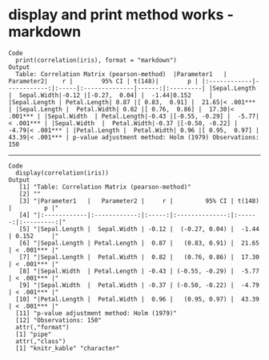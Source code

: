 # display and print method works - markdown

    Code
      print(correlation(iris), format = "markdown")
    Output
      Table: Correlation Matrix (pearson-method)  |Parameter1   |   Parameter2|    r |        95% CI | t(148)|        p | |:------------|------------:|:-----|:--------------|------:|:---------| |Sepal.Length |  Sepal.Width|-0.12 |[-0.27,  0.04] |  -1.44|0.152     | |Sepal.Length | Petal.Length| 0.87 |[ 0.83,  0.91] |  21.65|< .001*** | |Sepal.Length |  Petal.Width| 0.82 |[ 0.76,  0.86] |  17.30|< .001*** | |Sepal.Width  | Petal.Length|-0.43 |[-0.55, -0.29] |  -5.77|< .001*** | |Sepal.Width  |  Petal.Width|-0.37 |[-0.50, -0.22] |  -4.79|< .001*** | |Petal.Length |  Petal.Width| 0.96 |[ 0.95,  0.97] |  43.39|< .001*** | p-value adjustment method: Holm (1979) Observations: 150

---

    Code
      display(correlation(iris))
    Output
       [1] "Table: Correlation Matrix (pearson-method)"                                  
       [2] ""                                                                            
       [3] "|Parameter1   |   Parameter2 |     r |         95% CI | t(148) |         p |"
       [4] "|:------------|:------------:|:-----:|:--------------:|:------:|:---------:|"
       [5] "|Sepal.Length |  Sepal.Width | -0.12 |  (-0.27, 0.04) |  -1.44 | 0.152     |"
       [6] "|Sepal.Length | Petal.Length |  0.87 |   (0.83, 0.91) |  21.65 | < .001*** |"
       [7] "|Sepal.Length |  Petal.Width |  0.82 |   (0.76, 0.86) |  17.30 | < .001*** |"
       [8] "|Sepal.Width  | Petal.Length | -0.43 | (-0.55, -0.29) |  -5.77 | < .001*** |"
       [9] "|Sepal.Width  |  Petal.Width | -0.37 | (-0.50, -0.22) |  -4.79 | < .001*** |"
      [10] "|Petal.Length |  Petal.Width |  0.96 |   (0.95, 0.97) |  43.39 | < .001*** |"
      [11] "p-value adjustment method: Holm (1979)"                                      
      [12] "Observations: 150"                                                           
      attr(,"format")
      [1] "pipe"
      attr(,"class")
      [1] "knitr_kable" "character"  

